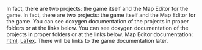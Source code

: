 In fact, there are two projects: the game itself and the Map Editor for the game. 	In fact, there are two projects: the game itself and the Map Editor for the game. 
You can see doxygen documentation of the projects in proper folders or at the links below.	You can see doxygen documentation of the projects in proper folders or at the links below.
Map Editor documentation: [html](https://github.com/kostya2709/Dimicandum/blob/master/documentation/Map_Editor/html/index.html), [LaTex](https://github.com/kostya2709/Dimicandum/blob/master/documentation/Map_Editor/latex/files.tex). There will be links to the game documentation later. 
